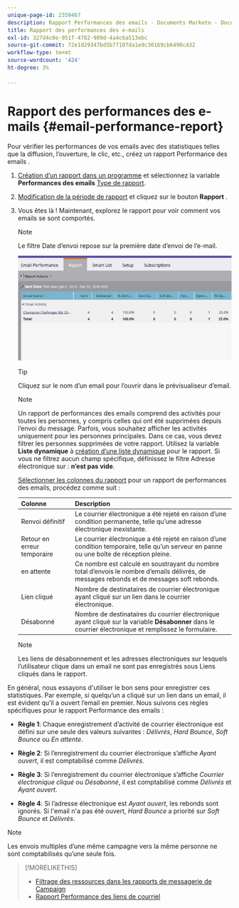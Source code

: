 ```yaml
---
unique-page-id: 2359467
description: Rapport Performances des emails - Documents Marketo - Documentation du produit
title: Rapport des performances des e-mails
exl-id: 327d4c0e-951f-4782-989d-4a4c6a513ebc
source-git-commit: 72e1d29347bd5b77107da1e9c30169cb6490c432
workflow-type: tm+mt
source-wordcount: '424'
ht-degree: 3%

---
```


# Rapport des performances des e-mails {#email-performance-report}

Pour vérifier les performances de vos emails avec des statistiques telles que la diffusion, l’ouverture, le clic, etc., créez un rapport Performance des emails .

1. [Création d’un rapport dans un programme](/help/marketo/product-docs/reporting/basic-reporting/creating-reports/create-a-report-in-a-program.md) et sélectionnez la variable **Performances des emails** [Type de rapport](/help/marketo/product-docs/reporting/basic-reporting/report-types/report-type-overview.md).
1. [Modification de la période de rapport](/help/marketo/product-docs/reporting/basic-reporting/editing-reports/change-a-report-time-frame.md) et cliquez sur le bouton **Rapport** .
1. Vous êtes là ! Maintenant, explorez le rapport pour voir comment vos emails se sont comportés.

   >[!NOTE]
   >
   >Le filtre Date d’envoi repose sur la première date d’envoi de l’e-mail.

   ![](assets/email-performance-report.png)

   >[!TIP]
   >
   >Cliquez sur le nom d’un email pour l’ouvrir dans le prévisualiseur d’email.

   >[!NOTE]
   >
   >Un rapport de performances des emails comprend des activités pour toutes les personnes, y compris celles qui ont été supprimées depuis l’envoi du message. Parfois, vous souhaitez afficher les activités uniquement pour les personnes principales. Dans ce cas, vous devez filtrer les personnes supprimées de votre rapport. Utilisez la variable **Liste dynamique** à [création d’une liste dynamique](/help/marketo/product-docs/core-marketo-concepts/smart-lists-and-static-lists/creating-a-smart-list/create-a-smart-list.md) pour le rapport. Si vous ne filtrez aucun champ spécifique, définissez le filtre Adresse électronique sur : **n’est pas vide**.

   [Sélectionner les colonnes du rapport](/help/marketo/product-docs/reporting/basic-reporting/editing-reports/select-report-columns.md) pour un rapport de performances des emails, procédez comme suit :

   | Colonne | Description |
   |---|---|
   | Renvoi définitif | Le courrier électronique a été rejeté en raison d’une condition permanente, telle qu’une adresse électronique inexistante. |
   | Retour en erreur temporaire | Le courrier électronique a été rejeté en raison d’une condition temporaire, telle qu’un serveur en panne ou une boîte de réception pleine. |
   | en attente | Ce nombre est calculé en soustrayant du nombre total d’envois le nombre d’emails délivrés, de messages rebonds et de messages soft rebonds. |
   | Lien cliqué | Nombre de destinataires de courrier électronique ayant cliqué sur un lien dans le courrier électronique. |
   | Désabonné | Nombre de destinataires du courrier électronique ayant cliqué sur la variable **Désabonner** dans le courrier électronique et remplissez le formulaire. |

   >[!NOTE]
   >
   >Les liens de désabonnement et les adresses électroniques sur lesquels l’utilisateur clique dans un email ne sont pas enregistrés sous Liens cliqués dans le rapport.

En général, nous essayons d&#39;utiliser le bon sens pour enregistrer ces statistiques. Par exemple, si quelqu’un a cliqué sur un lien dans un email, il est évident qu’il a ouvert l’email en premier. Nous suivons ces règles spécifiques pour le rapport Performance des emails :

* **Règle 1**: Chaque enregistrement d’activité de courrier électronique est défini sur une seule des valeurs suivantes : _Délivrés_, _Hard Bounce_, _Soft Bounce_ ou _En attente_.

* **Règle 2**: Si l’enregistrement du courrier électronique s’affiche *Ayant ouvert*, il est comptabilisé comme *Délivrés*.

* **Règle 3**: Si l’enregistrement du courrier électronique s’affiche _Courrier électronique cliqué_ ou _Désabonné_, il est comptabilisé comme _Délivrés_ et _Ayant ouvert_.

* **Règle 4**: Si l’adresse électronique est _Ayant ouvert_, les rebonds sont ignorés. Si l&#39;email n&#39;a pas été ouvert, _Hard Bounce_ a priorité sur _Soft Bounce_ et _Délivrés_.

>[!NOTE]
>
>Les envois multiples d’une même campagne vers la même personne ne sont comptabilisés qu’une seule fois.

>[!MORELIKETHIS]
>
>* [Filtrage des ressources dans les rapports de messagerie de Campaign](/help/marketo/product-docs/reporting/basic-reporting/report-activity/filter-assets-in-a-campaign-email-reports.md)
>* [Rapport Performance des liens de courriel](/help/marketo/product-docs/email-marketing/email-programs/email-program-data/email-link-performance-report.md)

